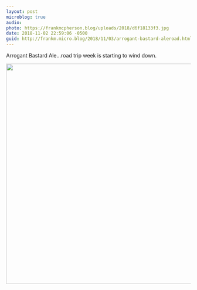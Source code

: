 ```yaml
---
layout: post
microblog: true
audio: 
photo: https://frankmcpherson.blog/uploads/2018/d6f18133f3.jpg
date: 2018-11-02 22:59:06 -0500
guid: http://frankm.micro.blog/2018/11/03/arrogant-bastard-aleroad.html
---
```

Arrogant Bastard Ale...road trip week is starting to wind down.

<img src="https://frankmcpherson.blog/uploads/2018/d6f18133f3.jpg" width="600" height="600" />
